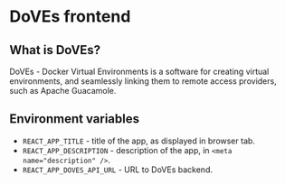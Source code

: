 # DoVEs frontend

## What is DoVEs?

DoVEs - Docker Virtual Environments is a software for creating virtual environments, and seamlessly linking them to remote access providers, such as Apache Guacamole.

## Environment variables

- `REACT_APP_TITLE` - title of the app, as displayed in browser tab.
- `REACT_APP_DESCRIPTION` - description of the app, in `<meta name="description" />`.
- `REACT_APP_DOVES_API_URL` - URL to DoVEs backend. 